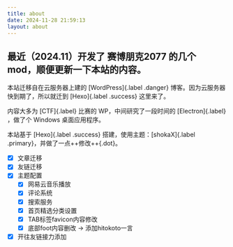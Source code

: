 ```yaml
---
title: about
date: 2024-11-28 21:59:13
layout: about
---
```


最近（2024.11）开发了 赛博朋克2077 的几个 mod，顺便更新一下本站的内容。
---

本站迁移自在云服务器上建的 [WordPress]{.label .danger} 博客。因为云服务器快到期了，所以就迁到 [Hexo]{.label .success} 这里来了。

内容大多为 [CTF]{.label} 比赛的 WP，中间研究了一段时间的 [Electron]{.label} ，做了个 Windows 桌面应用程序。

本站基于 [Hexo]{.label .success} 搭建，使用主题：[shokaX]{.label .primary}，并做了一点++修改++{.dot}。

- [x] 文章迁移
- [x] 友链迁移
- [x] 主题配置
    - [x] 网易云音乐播放
    - [x] 评论系统
    - [x] 搜索服务
    - [x] 首页精选分类设置
    - [x] TAB标签favicon内容修改
    - [x] 底部foot内容删改 -> 添加hitokoto一言
- [x] 开往友链接力添加
